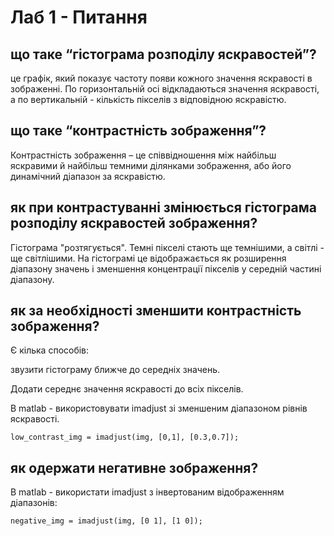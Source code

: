 # Лаб 1 - Питання

## що таке “гістограма розподілу яскравостей”?

це графік, який показує частоту появи кожного значення яскравості в зображенні. 
По горизонтальній осі відкладаються значення яскравості, 
а по вертикальній - кількість пікселів з відповідною яскравістю.

## що таке “контрастність зображення”?

Контрастність зображення – це співвідношення між найбільш яскравими
й найбільш темними ділянками зображення, або його динамічний діапазон за
яскравістю. 

## як при контрастуванні змінюється гістограма розподілу яскравостей зображення?

Гістограма "розтягується". 
Темні пікселі стають ще темнішими, а світлі - ще світлішими. 
На гістограмі це відображається як розширення діапазону значень 
і зменшення концентрації пікселів у середній частині діапазону.

## як за необхідності зменшити контрастність зображення?

Є кілька способів:

звузити гістограму ближче до середніх значень.

Додати середнє значення яскравості до всіх пікселів.

В matlab - використовувати imadjust зі зменшеним діапазоном рівнів яскравості.

`low_contrast_img = imadjust(img, [0,1], [0.3,0.7]);`

## як одержати негативне зображення?

В matlab - використати imadjust з інвертованим відображенням діапазонів:

`negative_img = imadjust(img, [0 1], [1 0]);`
